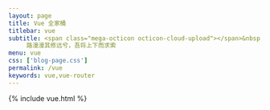 ```yaml
---
layout: page
title: Vue 全家桶
titlebar: vue
subtitle: <span class="mega-octicon octicon-cloud-upload"></span>&nbsp;&nbsp;
     路漫漫其修远兮，吾将上下而求索
menu: vue
css: ['blog-page.css']
permalink: /vue
keywords: vue,vue-router
---
```

{% include vue.html %}
